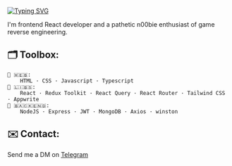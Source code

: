 [![Typing SVG](https://readme-typing-svg.demolab.com?font=Inter&weight=500&size=18&pause=3000&color=F7F7F7&vCenter=true&random=false&width=335&height=15&lines=Hey+there%2C+it's+em1+👋)](https://git.io/typing-svg)   

I'm frontend React developer and a pathetic n00bie enthusiast of game reverse engineering.

## 🗂 Toolbox:
    🔖 🇼​​​​​🇪​​​​​🇧​​​​​: 
		HTML · CSS · Javascript · Typescript
    🔖 🇱​​​​​🇮​​​​​🇧​​​​​🇸​​​​​: 
		React · Redux Toolkit · React Query · React Router · Tailwind CSS · Appwrite
    🔖 🇧​​​​​🇦​​​​​🇨​​​​​🇰​​​​​🇪​​​​​🇳​​​​​🇩​​​​​​​​​​​​​​​: 
		NodeJS · Express · JWT · MongoDB · Axios · winston

## ✉️ Contact:
Send me a DM on [Telegram](https://t.me/em1png)
<!--
### Hi there 👋

**em1png/em1png** is a ✨ _special_ ✨ repository because its `README.md` (this file) appears on your GitHub profile.

Here are some ideas to get you started:

- 🔭 I’m currently working on ...
- 🌱 I’m currently learning ...
- 👯 I’m looking to collaborate on ...
- 🤔 I’m looking for help with ...
- 💬 Ask me about ...
- 📫 How to reach me: ...
- 😄 Pronouns: ...
- ⚡ Fun fact: ...
-->
